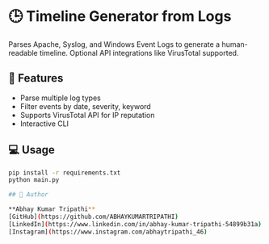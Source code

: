 # 🕒 Timeline Generator from Logs

Parses Apache, Syslog, and Windows Event Logs to generate a human-readable timeline. Optional API integrations like VirusTotal supported.

## 🚀 Features
- Parse multiple log types
- Filter events by date, severity, keyword
- Supports VirusTotal API for IP reputation
- Interactive CLI

## 💻 Usage
```bash
pip install -r requirements.txt
python main.py

## 👤 Author

**Abhay Kumar Tripathi**  
[GitHub](https://github.com/ABHAYKUMARTRIPATHI)  
[LinkedIn](https://www.linkedin.com/in/abhay-kumar-tripathi-54899b31a)  
[Instagram](https://www.instagram.com/abhaytripathi_46)
